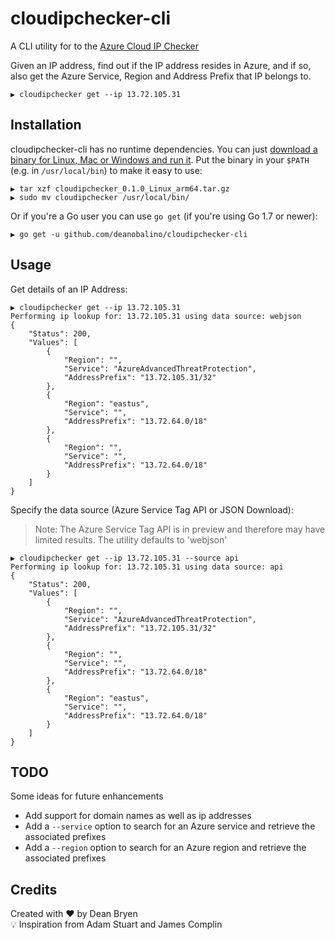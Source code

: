# cloudipchecker-cli

A CLI utility for to the [Azure Cloud IP Checker](https://github.com/deanobalino/cloudipchecker)

Given an IP address, find out if the IP address resides in Azure, and if so, also get the Azure Service, Region and Address Prefix that IP belongs to. 

```
▶ cloudipchecker get --ip 13.72.105.31
```

## Installation

cloudipchecker-cli has no runtime dependencies. You can just [download a binary for Linux, Mac or Windows and run it](https://github.com/deanobalino/cloudipchecker-cli/releases).
Put the binary in your `$PATH` (e.g. in `/usr/local/bin`) to make it easy to use:
```
▶ tar xzf cloudipchecker_0.1.0_Linux_arm64.tar.gz
▶ sudo mv cloudipchecker /usr/local/bin/
```

Or if you're a Go user you can use `go get` (if you're using Go 1.7 or newer):

```
▶ go get -u github.com/deanobalino/cloudipchecker-cli
```


## Usage

Get details of an IP Address:

```
▶ cloudipchecker get --ip 13.72.105.31
Performing ip lookup for: 13.72.105.31 using data source: webjson
{
    "Status": 200,
    "Values": [
        {
            "Region": "",
            "Service": "AzureAdvancedThreatProtection",
            "AddressPrefix": "13.72.105.31/32"
        },
        {
            "Region": "eastus",
            "Service": "",
            "AddressPrefix": "13.72.64.0/18"
        },
        {
            "Region": "",
            "Service": "",
            "AddressPrefix": "13.72.64.0/18"
        }
    ]
}

```

Specify the data source (Azure Service Tag API or JSON Download):

>Note: The Azure Service Tag API is in preview and therefore may have limited results. The utility defaults to 'webjson'

```
▶ cloudipchecker get --ip 13.72.105.31 --source api
Performing ip lookup for: 13.72.105.31 using data source: api
{
    "Status": 200,
    "Values": [
        {
            "Region": "",
            "Service": "AzureAdvancedThreatProtection",
            "AddressPrefix": "13.72.105.31/32"
        },
        {
            "Region": "",
            "Service": "",
            "AddressPrefix": "13.72.64.0/18"
        },
        {
            "Region": "eastus",
            "Service": "",
            "AddressPrefix": "13.72.64.0/18"
        }
    ]
}
```

## TODO
Some ideas for future enhancements

* Add support for domain names as well as ip addresses
* Add a `--service` option to search for an Azure service and retrieve the associated prefixes
* Add a `--region` option to search for an Azure region and retrieve the associated prefixes

## Credits

Created with ❤️ by Dean Bryen  
💡 Inspiration from Adam Stuart and James Complin
